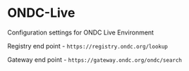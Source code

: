 # ONDC-Live
Configuration settings for ONDC Live Environment

Registry end point - `https://registry.ondc.org/lookup`

Gateway end point - `https://gateway.ondc.org/ondc/search`
